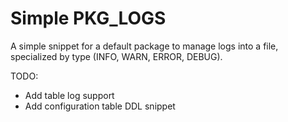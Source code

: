 # Simple PKG_LOGS

A simple snippet for a default package to manage logs into a file, specialized by type (INFO, WARN, ERROR, DEBUG).

TODO:
- Add table log support
- Add configuration table DDL snippet
